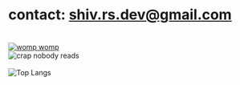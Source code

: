 # contact: shiv.rs.dev@gmail.com
# 
[![womp womp](https://readme-typing-svg.demolab.com/?lines=ambassing+🤑)](https://git.io/typing-svg)
</br>
![crap nobody reads](https://github-readme-stats.vercel.app/api?username=shivrsdev&hide=contribs,prs&theme=dark)
</br> </br>
![Top Langs](https://github-readme-stats.vercel.app/api/top-langs/?username=shivrsdev&langs_count=3&theme=dark)
